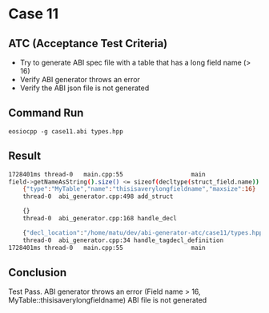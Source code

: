 # Case 11

## ATC (Acceptance Test Criteria)
- Try to generate ABI spec file with a table that has a long field name (> 16)
- Verify ABI generator throws an error
- Verify the ABI json file is not generated

## Command Run
```
eosiocpp -g case11.abi types.hpp
```

## Result
```bash
1728401ms thread-0   main.cpp:55                   main                 ] 999999 abi_generation_exception: Unable to generate abi
field->getNameAsString().size() <= sizeof(decltype(struct_field.name)): Field name > 16, MyTable::thisisaverylongfieldname
    {"type":"MyTable","name":"thisisaverylongfieldname","maxsize":16}
    thread-0  abi_generator.cpp:498 add_struct

    {}
    thread-0  abi_generator.cpp:168 handle_decl

    {"decl_location":"/home/matu/dev/abi-generator-atc/case11/types.hpp:4:8"}
    thread-0  abi_generator.cpp:34 handle_tagdecl_definition
1728401ms thread-0   main.cpp:55                   main                 ] output: {"types":[],"structs":[],"actions":[],"tables":[]}
```

## Conclusion
Test Pass.
ABI generator throws an error (Field name > 16, MyTable::thisisaverylongfieldname)
ABI file is not generated
